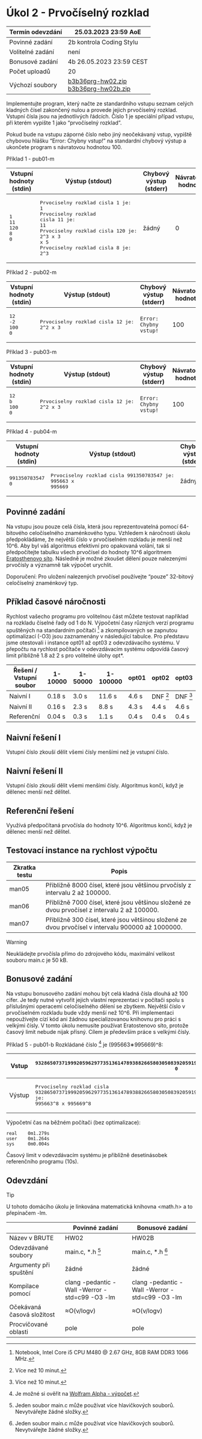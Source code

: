 # Úkol 2 - Prvočíselný rozklad

| Termín odevzdání | 25.03.2023 23:59 AoE                                                                             |
|------------------|--------------------------------------------------------------------------------------------------|
| Povinné zadání   | 2b kontrola Coding Stylu                                                                         |
| Volitelné zadání | není                                                                                             |
| Bonusové zadání  | 4b 26.05.2023 23:59 CEST                                                                         |
| Počet uploadů    | 20                                                                                               |
| Výchozí soubory  | [b3b36prg-hw02.zip](files/b3b36prg-hw02.zip)<br>[b3b36prg-hw02b.zip](files/b3b36prg-hw02b.zip)   |


Implementujte program, který načte ze standardního vstupu seznam celých kladných čísel zakončený nulou a provede jejich prvočíselný rozklad. Vstupní čísla jsou na jednotlivých řádcích. Číslo 1 je speciální případ vstupu, při kterém vypište 1 jako “prvočíselný rozklad”.

Pokud bude na vstupu záporné číslo nebo jiný neočekávaný vstup, vypiště chybovou hlášku “Error: Chybny vstup!” na standardní chybový výstup a ukončete program s návratovou hodnotou 100.



Příklad 1 - pub01-m

| Vstupní hodnoty (stdin)                     | Výstup (stdout)                                                                                                                                                                                       | Chybový výstup (stderr) | Návratová hodnota |
|---------------------------------------------|-------------------------------------------------------------------------------------------------------------------------------------------------------------------------------------------------------|-------------------------|-------------------|
| <pre>1<br />11<br />120<br />8<br />0</pre> | <pre>Prvociselny rozklad cisla 1 je:<br />1<br />Prvociselny rozklad cisla 11 je:<br />11<br />Prvociselny rozklad cisla 120 je:<br />2^3 x 3 x 5<br />Prvociselny rozklad cisla 8 je:<br />2^3</pre> | žádný                   | 0                 |

Příklad 2 - pub02-m

| Vstupní hodnoty (stdin)               | Výstup (stdout)                                          | Chybový výstup (stderr)     | Návratová hodnota |
|---------------------------------------|----------------------------------------------------------|-----------------------------|-------------------|
| <pre>12<br />-2<br />100<br />0</pre> | <pre>Prvociselny rozklad cisla 12 je:<br />2^2 x 3</pre> | ```Error: Chybny vstup!```  | 100               |

Příklad 3 - pub03-m

| Vstupní hodnoty (stdin)              | Výstup (stdout)                                          | Chybový výstup (stderr)     | Návratová hodnota |
|--------------------------------------|----------------------------------------------------------|-----------------------------|-------------------|
| <pre>12<br />b<br />100<br />0</pre> | <pre>Prvociselny rozklad cisla 12 je:<br />2^2 x 3</pre> | ```Error: Chybny vstup!```  | 100               |

Příklad 4 - pub04-m

| Vstupní hodnoty (stdin)        | Výstup (stdout)                                                            | Chybový výstup (stderr) | Návratová hodnota |
|--------------------------------|----------------------------------------------------------------------------|-------------------------|-------------------|
| <pre>991350783547<br />0</pre> | <pre>Prvociselny rozklad cisla 991350783547 je:<br />995663 x 995669</pre> | žádný                   | 0                 |


## Povinné zadání

Na vstupu jsou pouze celá čísla, která jsou reprezentovatelná pomocí 64-bitového celočíselného znaménkového typu. Vzhledem k náročnosti úkolu předpokládáme, že největší číslo v prvočíselném rozkladu je menší než 10^6. Aby byl váš algoritmus efektivní pro opakovaná volání, tak si předpočítejte tabulku všech prvočísel do hodnoty 10^6 algoritmem [Eratosthenovo síto](https://cs.wikipedia.org/wiki/Eratosthenovo_s%C3%ADto). Následně je možné zkoušet dělení pouze nalezenými prvočísly a významně tak výpočet urychlit.

Doporučení: Pro uložení nalezených prvočísel používejte “pouze” 32-bitový celočíselný znaménkový typ.

## Příklad časové náročnosti

Rychlost vašecho programu pro volitelnou část můžete testovat například na rozkladu číselné řady od 1 do N. Výpočetní časy různých verzí programu spuštěných na standardním počítači [^1] a zkompilovaných se zapnutou optimalizací (-O3) jsou zaznamenány v následující tabulce. Pro představu jsme otestovali i instance opt01 až opt03 z odevzdávacího systému. V přepočtu na rychlost počítače v odevzdávacím systému odpovídá časový limit přibližně 1.8 až 2 s pro volitelné úlohy opt*.

| Řešení / Vstupní soubor | 1-10000 | 1-50000 | 1-100000 | opt01  | opt02    | opt03    |
|-------------------------|---------|---------|----------|--------|----------|----------|
| Naivní I                | 0.18 s  | 3.0 s   | 11.6 s   | 4.6 s  | DNF [^2] | DNF [^3] |
| Naivní II               | 0.16 s  | 2.3 s   | 8.8 s    | 4.3 s  | 4.4 s    | 4.6 s    |
| Referenční              | 0.04 s  | 0.3 s   | 1.1 s    | 0.4 s  | 0.4 s    | 0.4 s    |


## Naivní řešení I
Vstupní číslo zkouší dělit všemi čísly menšími než je vstupní číslo.

## Naivní řešení II
Vstupní číslo zkouší dělit všemi menšími čísly. Algoritmus končí, když je dělenec menší než dělitel.

## Referenční řešení
Využívá předpočítaná prvočísla do hodnoty 10^6. Algoritmus končí, když je dělenec menší než dělitel.

## Testovací instance na rychlost výpočtu

| Zkratka testu | Popis                                                                                             |
|---------------|---------------------------------------------------------------------------------------------------|
| man05         | Přibližně 8000 čísel, které jsou většinou prvočísly z intervalu 2 až 100000.                      |
| man06         | Přibližně 7000 čísel, které jsou většinou složené ze dvou prvočísel z intervalu 2 až 100000.      |
| man07         | Přibližně 300 čísel, které jsou většinou složené ze dvou prvočísel v intervalu 900000 až 1000000. |

> [!WARNING]
> Neukládejte prvočísla přímo do zdrojového kódu, maximální velikost souboru main.c je 50 kB.


## Bonusové zadání

Na vstupu bonusového zadání mohou být celá kladná čísla dlouhá až 100 cifer. Je tedy nutné vytvořit jejich vlastní reprezentaci v počítači spolu s příslušnými operacemi celočíselného dělení se zbytkem. Největší číslo v prvočíselném rozkladu bude vždy menší než 10^6. Při implementaci nepoužívejte cízí kód ani žádnou specializovanou knihovnu pro práci s velkými čísly. V tomto úkolu nemusíte používat Eratostenovo síto, protože časový limit nebude nijak přísný. Cílem je především práce s velkými čísly.

Příklad 5 - pub01-b
Rozkládané číslo [^4] je (995663∗995669)^8:


| Vstup  | <pre>932865073719992059629773513614789388266580305083920591925740371392254317064584855785088915745761<br />0</pre>                                                 |
|--------|--------------------------------------------------------------------------------------------------------------------------------------------------------------------|
| Výstup | <pre>Prvociselny rozklad cisla 932865073719992059629773513614789388266580305083920591925740371392254317064584855785088915745761 je:<br />995663^8 x 995669^8</pre> |

Výpočetní čas na běžném počítači (bez optimalizace):

```
real    0m1.279s
user    0m1.264s
sys     0m0.004s
```

Časový limit v odevzdávacím systému je přibližně desetinásobek referenčního programu (10s).

## Odevzdání

> [!TIP]
> U tohoto domácího úkolu je linkována matematická knihovna <math.h> a to přepínačem -lm.


|                            | Povinné zadání                                 | Bonusové zadání                                |
|----------------------------|------------------------------------------------|------------------------------------------------|
| Název v BRUTE              | HW02                                           | HW02B                                          |    
| Odevzdávané soubory        | main.c, *.h [^5]                               | main.c, *.h [^5]                               |
| Argumenty při spuštění     | žádné                                          | žádné                                          |
| Kompilace pomocí           | clang -pedantic -Wall -Werror -std=c99 -O3 -lm | clang -pedantic -Wall -Werror -std=c99 -O3 -lm |
| Očekávaná časová složitost | ≈O(v/logv)                                     | ≈O(v/logv)                                     |
| Procvičované oblasti       | pole                                           | pole                                           |


[^1]: Notebook, Intel Core i5 CPU M480 @ 2.67 GHz, 8GB RAM DDR3 1066 MHz.
[^2]: Více než 10 minut.
[^3]: Více než 10 minut.
[^4]: Je možné si ověřit na [Wolfram Alpha - výpočet](https://www.wolframalpha.com/input?i=%28995663+*+995669%29%5E8).
[^5]: Jeden soubor main.c může používat více hlavičkových souborů. Nevytvářejte žádné složky.
[^6]: Rozklad jednoho vstupního čísla v závislosti na jeho velikosti v. Časová složitost u volitelné části je dána počtem prvočísel do zadané hodnoty v ([Prime number](https://en.wikipedia.org/wiki/Prime_number)).
